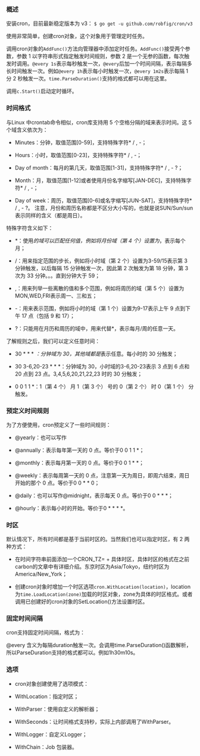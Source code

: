 ### 概述

安装cron，目前最新稳定版本为 v3：
`$ go get -u github.com/robfig/cron/v3`

使用非常简单，创建cron对象，这个对象用于管理定时任务。

调用cron对象的`AddFunc()`方法向管理器中添加定时任务。`AddFunc()`接受两个参数，参数 1 以字符串形式指定触发时间规则，参数 2 是一个无参的函数，每次触发时调用。`@every 1s`表示每秒触发一次，`@every`后加一个时间间隔，表示每隔多长时间触发一次。例如`@every 1h`表示每小时触发一次，`@every 1m2s`表示每隔 1 分 2 秒触发一次。`time.ParseDuration()`支持的格式都可以用在这里。

调用`c.Start()`启动定时循环。

### 时间格式

与Linux 中crontab命令相似，cron库支持用 5 个空格分隔的域来表示时间。这 5 个域含义依次为：

* Minutes：分钟，取值范围[0-59]，支持特殊字符* / , -；

* Hours：小时，取值范围[0-23]，支持特殊字符* / , -；

* Day of month：每月的第几天，取值范围[1-31]，支持特殊字符* / , - ?；

* Month：月，取值范围[1-12]或者使用月份名字缩写[JAN-DEC]，支持特殊字符* / , -；

* Day of week：周历，取值范围[0-6]或名字缩写[JUN-SAT]，支持特殊字符* / , - ?。
注意，月份和周历名称都是不区分大小写的，也就是说SUN/Sun/sun表示同样的含义（都是周日）。

特殊字符含义如下：

* \*：使用*的域可以匹配任何值，例如将月份域（第 4 个）设置为*，表示每个月；

* /：用来指定范围的步长，例如将小时域（第 2 个）设置为3-59/15表示第 3 分钟触发，以后每隔 15 分钟触发一次，因此第 2 次触发为第 18 分钟，第 3 次为 33 分钟。。。直到分钟大于 59；

* ,：用来列举一些离散的值和多个范围，例如将周历的域（第 5 个）设置为MON,WED,FRI表示周一、三和五；

* -：用来表示范围，例如将小时的域（第 1 个）设置为9-17表示上午 9 点到下午 17 点（包括 9 和 17）；

* ?：只能用在月历和周历的域中，用来代替*，表示每月/周的任意一天。

了解规则之后，我们可以定义任意时间：

* 30 * * * *：分钟域为 30，其他域都是*表示任意。每小时的 30 分触发；

* 30 3-6,20-23 * * *：分钟域为 30，小时域的3-6,20-23表示 3 点到 6 点和 20 点到 23 点。3,4,5,6,20,21,22,23 时的 30 分触发；

* 0 0 1 1 *：1（第 4 个） 月 1（第 3 个） 号的 0（第 2 个） 时 0（第 1 个） 分触发。

### 预定义时间规则

为了方便使用，cron预定义了一些时间规则：

* @yearly：也可以写作

* @annually：表示每年第一天的 0 点。等价于0 0 1 1 *；

* @monthly：表示每月第一天的 0 点。等价于0 0 1 * *；

* @weekly：表示每周第一天的 0 点，注意第一天为周日，即周六结束，周日开始的那个 0 点。等价于0 0 * * 0；

* @daily：也可以写作@midnight，表示每天 0 点。等价于0 0 * * *；

* @hourly：表示每小时的开始。等价于0 * * * *。

### 时区

默认情况下，所有时间都是基于当前时区的。当然我们也可以指定时区，有 2 两种方式：

* 在时间字符串前面添加一个CRON_TZ= + 具体时区，具体时区的格式在之前carbon的文章中有详细介绍。东京时区为Asia/Tokyo，纽约时区为America/New_York；

* 创建cron对象时增加一个时区选项`cron.WithLocation(location)`，location为`time.LoadLocation(zone)`加载的时区对象，zone为具体的时区格式。或者调用已创建好的cron对象的SetLocation()方法设置时区。

### 固定时间间隔

cron支持固定时间间隔，格式为：

@every <duration>
含义为每隔duration触发一次。<duration>会调用time.ParseDuration()函数解析，所以ParseDuration支持的格式都可以。例如1h30m10s。

### 选项

* cron对象创建使用了选项模式：

* WithLocation：指定时区；

* WithParser：使用自定义的解析器；

* WithSeconds：让时间格式支持秒，实际上内部调用了WithParser。

* WithLogger：自定义Logger；

* WithChain：Job 包装器。